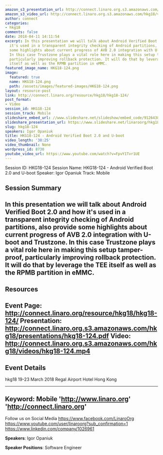 ```yaml
---
amazon_s3_presentation_url: http://connect.linaro.org.s3.amazonaws.com/hkg18/presentations/hkg18-124.pdf
amazon_s3_video_url: http://connect.linaro.org.s3.amazonaws.com/hkg18/videos/hkg18-124.mp4
author: connect
categories:
- hkg18
comments: false
date: 2018-04-11 14:11:54
excerpt: In this presentation we will talk about Android Verified Boot 2.0 and how
  it's used in a transparent integrity checking of Android partitions, also provide
  some highlights about current progress of AVB 2.0 integration with U-boot and Trustzone.
  In this case Trustzone plays a vital role here in making this setup tamper-proof,
  particularly improving rollback protection. It will do that by leverage the TEE
  itself as well as the RPMB partition in eMMC.
featured_image_name: HKG18-124.png
image:
  featured: true
  name: HKG18-124.png
  path: /assets/images/featured-images/HKG18-124.png
layout: resource-post
link: http://connect.linaro.org/resource/hkg18/hkg18-124/
post_format:
- Video
session_id: HKG18-124
session_track: Mobile
slideshare_embed_url: //www.slideshare.net/slideshow/embed_code/91264387
slideshare_presentation_url: https://www.slideshare.net/linaroorg/hkg18124-android-verified-boot-20-and-uboot
slug: hkg18-124
speakers: Igor Opaniuk
title: HKG18-124 - Android Verified Boot 2.0 and U-boot
video_length: '38:25'
video_thumbnail: None
wordpress_id: 8730
youtube_video_url: https://www.youtube.com/watch?v=FpvY1Tvr1UE
---
```


Session ID: HKG18-124
Session Name: HKG18-124 - Android Verified Boot 2.0 and U-boot
Speaker: Igor Opaniuk
Track: Mobile


## Session Summary
In this presentation we will talk about Android Verified Boot 2.0 and how it's used in a transparent integrity checking of Android partitions, also provide some highlights about current progress of AVB 2.0 integration with U-boot and Trustzone. In this case Trustzone plays a vital role here in making this setup tamper-proof, particularly improving rollback protection. It will do that by leverage the TEE itself as well as the RPMB partition in eMMC.
---------------------------------------------------
## Resources
Event Page: http://connect.linaro.org/resource/hkg18/hkg18-124/
Presentation: http://connect.linaro.org.s3.amazonaws.com/hkg18/presentations/hkg18-124.pdf
Video: http://connect.linaro.org.s3.amazonaws.com/hkg18/videos/hkg18-124.mp4
 ---------------------------------------------------
## Event Details
hkg18
19-23 March 2018 
Regal Airport Hotel Hong Kong

---------------------------------------------------
Keyword: Mobile
'http://www.linaro.org'
'http://connect.linaro.org'
---------------------------------------------------
Follow us on Social Media
https://www.facebook.com/LinaroOrg
https://www.youtube.com/user/linaroorg?sub_confirmation=1
https://www.linkedin.com/company/1026961

**Speakers**: Igor Opaniuk

**Speaker Positions**: Software Engineer